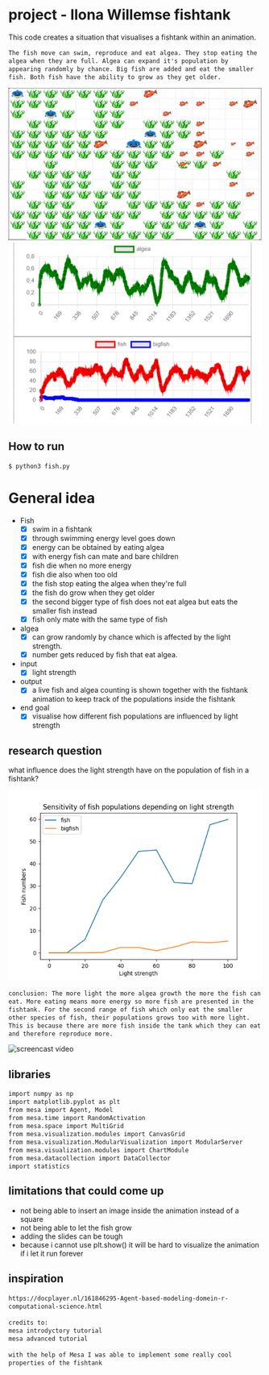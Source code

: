 # project - Ilona Willemse fishtank
This code creates a situation that visualises a fishtank within an animation.

```
The fish move can swim, reproduce and eat algea. They stop eating the algea when they are full. Algea can expand it's population by appearing randomly by chance. Big fish are added and eat the smaller fish. Both fish have the ability to grow as they get older.
```

![Fishtank visualization](doc/image/tank_visualization.png)
![Algea Fish countings](doc/image/balans_visualization.png)


## How to run

```
$ python3 fish.py
```

# General idea

- Fish
    - [x] swim in a fishtank
    - [x] through swimming energy level goes down
    - [x] energy can be obtained by eating algea
    - [x] with energy fish can mate and bare children
    - [x] fish die when no more energy
    - [x] fish die also when too old
    - [x] the fish stop eating the algea when they're full
    - [x] the fish do grow when they get older
    - [x] the second bigger type of fish does not eat algea but eats the smaller fish instead
    - [x] fish only mate with the same type of fish

- algea
    - [x] can grow randomly by chance which is affected by the light strength.
    - [x] number gets reduced by fish that eat algea.

- input
    - [x] light strength

- output
    - [x] a live fish and algea counting is shown together with the fishtank animation to keep track of the populations inside the fishtank

- end goal
    - [x] visualise how different fish populations are influenced by light strength

## research question
what influence does the light strength have on the population of fish in a fishtank?

![conclusion](doc/image/fishies.png)
```
conclusion: The more light the more algea growth the more the fish can eat. More eating means more energy so more fish are presented in the fishtank. For the second range of fish which only eat the smaller other species of fish, their populations grows too with more light. This is because there are more fish inside the tank which they can eat and therefore reproduce more.
```
![screencast video](https://youtu.be/BvsXX_RTYqo)


## libraries
```
import numpy as np
import matplotlib.pyplot as plt
from mesa import Agent, Model
from mesa.time import RandomActivation
from mesa.space import MultiGrid
from mesa.visualization.modules import CanvasGrid
from mesa.visualization.ModularVisualization import ModularServer
from mesa.visualization.modules import ChartModule
from mesa.datacollection import DataCollector
import statistics

```

## limitations that could come up
- not being able to insert an image inside the animation instead of a square
- not being able to let the fish grow
- adding the slides can be tough
- because i cannot use plt.show() it will be hard to visualize the animation if i let it run forever

## inspiration
```
https://docplayer.nl/161846295-Agent-based-modeling-domein-r-computational-science.html

credits to:
mesa introdyctory tutorial
mesa advanced tutorial

with the help of Mesa I was able to implement some really cool properties of the fishtank

```
